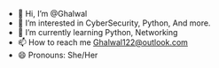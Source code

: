 - 👋 Hi, I’m @Ghalwal
- 👀 I’m interested in CyberSecurity, Python, And more.
- 🌱 I’m currently learning Python, Networking 
- 📫 How to reach me Ghalwal122@outlook.com
- 😄 Pronouns: She/Her

<!---
Ghalwal/Ghalwal is a ✨ special ✨ repository because its `README.md` (this file) appears on your GitHub profile.
You can click the Preview link to take a look at your changes.
--->
